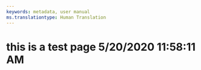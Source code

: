 ```yaml
---
keywords: metadata, user manual
ms.translationtype: Human Translation
---
```

# this is a test page 5/20/2020 11:58:11 AM